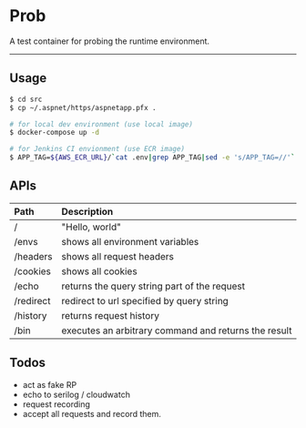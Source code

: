 # Prob

A test container for probing the runtime environment.

---

## Usage

```bash
$ cd src
$ cp ~/.aspnet/https/aspnetapp.pfx .

# for local dev environment (use local image)
$ docker-compose up -d

# for Jenkins CI envionment (use ECR image)
$ APP_TAG=${AWS_ECR_URL}/`cat .env|grep APP_TAG|sed -e 's/APP_TAG=//'` docker-compose up -d
```

## APIs

|Path|Description|
|:--|:--|
|/|"Hello, world"|
|/envs|shows all environment variables|
|/headers|shows all request headers|
|/cookies|shows all cookies|
|/echo|returns the query string part of the request|
|/redirect|redirect to url specified by query string|
|/history|returns request history|
|/bin|executes an arbitrary command and returns the result|

## Todos

* act as fake RP
* echo to serilog / cloudwatch
* request recording
* accept all requests and record them.


